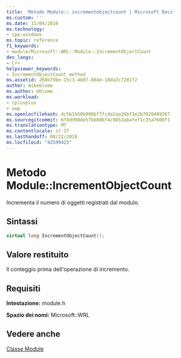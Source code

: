 ```yaml
---
title: 'Metodo Module:: incrementobjectcount | Microsoft Docs'
ms.custom: ''
ms.date: 11/04/2016
ms.technology:
- cpp-windows
ms.topic: reference
f1_keywords:
- module/Microsoft::WRL::Module::IncrementObjectCount
dev_langs:
- C++
helpviewer_keywords:
- IncrementObjectCount method
ms.assetid: 268b79be-15c3-4b07-884e-18da2c7281f2
author: mikeblome
ms.author: mblome
ms.workload:
- cplusplus
- uwp
ms.openlocfilehash: 4c5b1b50b096bf7fcda2aa26bf3e2b7820499267
ms.sourcegitcommit: 6f8dd98de57bb80bf4c9852abafef1c35a7600f1
ms.translationtype: MT
ms.contentlocale: it-IT
ms.lasthandoff: 08/22/2018
ms.locfileid: "42599425"
---
```

# <a name="moduleincrementobjectcount-method"></a>Metodo Module::IncrementObjectCount

Incrementa il numero di oggetti registrati dal modulo.

## <a name="syntax"></a>Sintassi

```cpp
virtual long IncrementObjectCount();
```

## <a name="return-value"></a>Valore restituito

Il conteggio prima dell'operazione di incremento.

## <a name="requirements"></a>Requisiti

**Intestazione:** module.h

**Spazio dei nomi:** Microsoft::WRL

## <a name="see-also"></a>Vedere anche

[Classe Module](../windows/module-class.md)